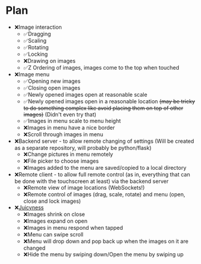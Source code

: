 Plan
===

* :x:Image interaction
  * :white_check_mark:Dragging
  * :white_check_mark:Scaling
  * :white_check_mark:Rotating
  * :white_check_mark:Locking
  * :x:Drawing on images
  * :white_check_mark:Z Ordering of images, images come to the top when touched
* :x:Image menu
  * :white_check_mark:Opening new images
  * :white_check_mark:Closing open images
  * :white_check_mark:Newly opened images open at reasonable scale
  * :white_check_mark:Newly opened images open in a reasonable location ~~(may be tricky to do something complex like avoid placing them on top of other images)~~ (Didn't even try that)
  * :white_check_mark:Images in menu scale to menu height
  * :x:Images in menu have a nice border
  * :x:Scroll through images in menu
* :x:Backend server - to allow remote changing of settings (Will be created as a separate repository, will probably be python/flask)
  * :x:Change pictures in menu remotely
  * :x:File picker to choose images
  * :x:Images added to the menu are saved/copied to a local directory
* :x:Remote client - to allow full remote control (as in, everything that can be done with the touchscreen at least) via the backend server
  * :x:Remote view of image locations (WebSockets!)
  * :x:Remote control of images (drag, scale, rotate) and menu (open, close and lock images)
* :x:[Juicyness](http://www.youtube.com/watch?v=Fy0aCDmgnxg)
  * :x:Images shrink on close
  * :x:Images expand on open 
  * :x:Images in menu respond when tapped
  * :x:Menu can swipe scroll
  * :x:Menu will drop down and pop back up when the images on it are changed
  * :x:Hide the menu by swiping down/Open the menu by swiping up